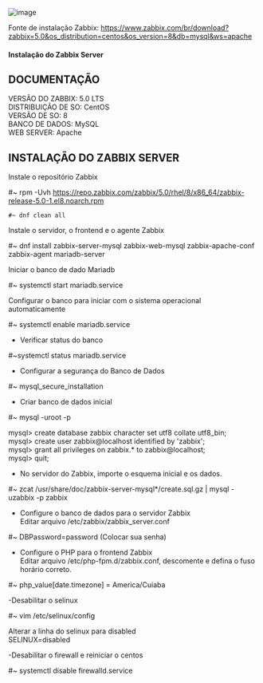 

![image](https://user-images.githubusercontent.com/30474126/121080549-8cc42f80-c7a9-11eb-9e70-f3ad1137b502.png)

Fonte de instalação Zabbix: https://www.zabbix.com/br/download?zabbix=5.0&os_distribution=centos&os_version=8&db=mysql&ws=apache

#### Instalação do Zabbix Server 

## DOCUMENTAÇÃO ##
VERSÃO DO ZABBIX: 5.0 LTS   
DISTRIBUIÇÃO DE SO: CentOS   
VERSÃO DE SO: 8   
BANCO DE DADOS: MySQL   
WEB SERVER: Apache   
  
## INSTALAÇÃO DO ZABBIX SERVER ##   
Instale o repositório Zabbix   

#~ rpm -Uvh https://repo.zabbix.com/zabbix/5.0/rhel/8/x86_64/zabbix-release-5.0-1.el8.noarch.rpm   

    #~ dnf clean all   

Instale o servidor, o frontend e o agente Zabbix   

#~ dnf install zabbix-server-mysql zabbix-web-mysql zabbix-apache-conf zabbix-agent mariadb-server   

Iniciar o banco de dado Mariadb  

#~ systemctl start mariadb.service   

Configurar o banco para iniciar com o sistema operacional automaticamente  

#~ systemctl enable mariadb.service   

- Verificar status do banco   

#~systemctl status mariadb.service  

- Configurar a segurança do Banco de Dados  

#~ mysql_secure_installation    

- Criar banco de dados inicial  

#~ mysql -uroot -p  

mysql> create database zabbix character set utf8 collate utf8_bin;   
mysql> create user zabbix@localhost identified by 'zabbix';      
mysql> grant all privileges on zabbix.* to zabbix@localhost;   
mysql> quit;  

- No servidor do Zabbix, importe o esquema inicial e os dados.    

#~ zcat /usr/share/doc/zabbix-server-mysql*/create.sql.gz | mysql -uzabbix -p zabbix   

- Configure o banco de dados para o servidor Zabbix   
Editar arquivo /etc/zabbix/zabbix_server.conf   

#~ DBPassword=password (Colocar sua senha)  

- Configure o PHP para o frontend Zabbix    
Editar arquivo /etc/php-fpm.d/zabbix.conf, descomente e defina o fuso horário correto.   

#~ php_value[date.timezone] = America/Cuiaba  

-Desabilitar o selinux   

#~ vim /etc/selinux/config   

Alterar a linha do selinux para disabled   
SELINUX=disabled  

-Desabilitar o firewall e reiniciar o centos   

#~ systemctl disable firewalld.service   



